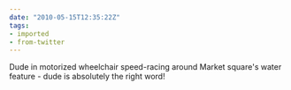 ```yaml
---
date: "2010-05-15T12:35:22Z"
tags:
- imported
- from-twitter
---
```

Dude in motorized wheelchair speed-racing around Market square's water feature - dude is absolutely the right word!
